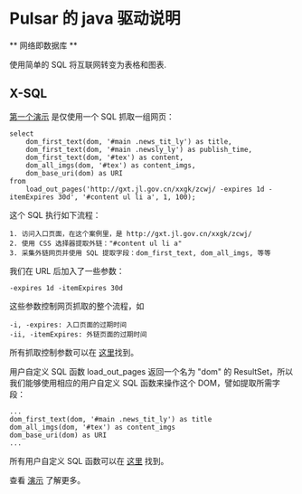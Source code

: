 Pulsar 的 java 驱动说明
===================
** 网络即数据库 **

使用简单的 SQL 将互联网转变为表格和图表.

## X-SQL

[第一个演示](src/main/java/ai/platon/pulsar/demo/News.java) 是仅使用一个 SQL 抓取一组网页：

    select
        dom_first_text(dom, '#main .news_tit_ly') as title,
        dom_first_text(dom, '#main .newsly_ly') as publish_time,
        dom_first_text(dom, '#tex') as content,
        dom_all_imgs(dom, '#tex') as content_imgs,
        dom_base_uri(dom) as URI
    from
        load_out_pages('http://gxt.jl.gov.cn/xxgk/zcwj/ -expires 1d -itemExpires 30d', '#content ul li a', 1, 100);

这个 SQL 执行如下流程：

    1. 访问入口页面，在这个案例里，是 http://gxt.jl.gov.cn/xxgk/zcwj/
    2. 使用 CSS 选择器提取外链："#content ul li a"
    3. 采集外链网页并使用 SQL 提取字段：dom_first_text, dom_all_imgs, 等等
    
我们在 URL 后加入了一些参数：

    -expires 1d -itemExpires 30d
    
这些参数控制网页抓取的整个流程，如

    -i, -expires: 入口页面的过期时间
    -ii, -itemExpires: 外链页面的过期时间

所有抓取控制参数可以在
[这里](https://github.com/platonai/pulsar/blob/master/pulsar-skeleton/src/main/kotlin/ai/platon/pulsar/common/options/LoadOptions.kt)找到。

用户自定义 SQL 函数 load_out_pages 返回一个名为 "dom" 的 ResultSet，所以我们能够使用相应的用户自定义 SQL 函数来操作这个 DOM，譬如提取所需字段：

    ...
    dom_first_text(dom, '#main .news_tit_ly') as title
    dom_all_imgs(dom, '#tex') as content_imgs
    dom_base_uri(dom) as URI
    ...

所有用户自定义 SQL 函数可以在 [这里](https://github.com/platonai/pulsar/tree/master/pulsar-ql/src/main/kotlin/ai/platon/pulsar/ql/h2/udfs) 找到。

查看 [演示](src/main/java/ai/platon/pulsar/demo) 了解更多。